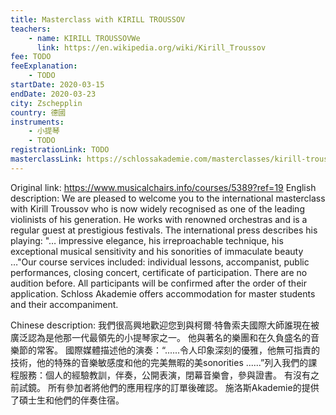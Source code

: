 ```yaml
---
title: Masterclass with KIRILL TROUSSOV
teachers:
	- name: KIRILL TROUSSOVWe
	  link: https://en.wikipedia.org/wiki/Kirill_Troussov
fee: TODO
feeExplanation: 
	- TODO
startDate: 2020-03-15
endDate: 2020-03-23
city: Zschepplin
country: 德國
instruments:
	- 小提琴
	- TODO
registrationLink: TODO
masterclassLink: https://schlossakademie.com/masterclasses/kirill-troussov-76
---
```

Original link: https://www.musicalchairs.info/courses/5389?ref=19
English description:
We are pleased to welcome you to the international masterclass with Kirill Troussov who is now widely recognised as one of the leading violinists of his generation.
 He works with renowned orchestras and is a regular guest at prestigious festivals.
 The international press describes his playing: "… impressive elegance, his irreproachable technique, his exceptional musical sensitivity and his sonorities of immaculate beauty …"Our course services included: individual lessons, accompanist, public performances, closing concert, certificate of participation.
 There are no audition before.
 All participants will be confirmed after the order of their application.
Schloss Akademie offers accommodation for master students and their accompaniment.
​

Chinese description:
我們很高興地歡迎您到與柯爾·特魯索夫國際大師誰現在被廣泛認為是他那一代最領先的小提琴家之一。
他與著名的樂團和在久負盛名的音樂節的常客。
國際媒體描述他的演奏：“......令人印象深刻的優雅，他無可指責的技術，他的特殊的音樂敏感度和他的完美無暇的美sonorities ......”列入我們的課程服務：個人的經驗教訓，伴奏，公開表演，閉幕音樂會，參與證書。
有沒有之前試鏡。
所有參加者將他們的應用程序的訂單後確認。
施洛斯Akademie的提供了碩士生和他們的伴奏住宿。


